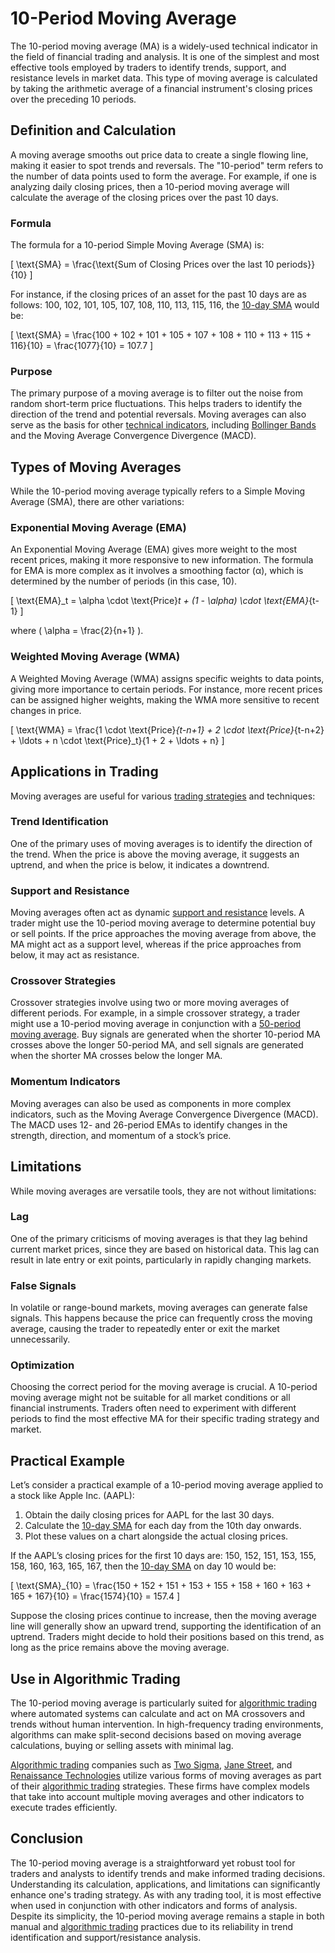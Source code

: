 # 10-Period Moving Average

The 10-period moving average (MA) is a widely-used technical indicator in the field of financial trading and analysis. It is one of the simplest and most effective tools employed by traders to identify trends, support, and resistance levels in market data. This type of moving average is calculated by taking the arithmetic average of a financial instrument's closing prices over the preceding 10 periods. 

## Definition and Calculation

A moving average smooths out price data to create a single flowing line, making it easier to spot trends and reversals. The "10-period" term refers to the number of data points used to form the average. For example, if one is analyzing daily closing prices, then a 10-period moving average will calculate the average of the closing prices over the past 10 days.

### Formula

The formula for a 10-period Simple Moving Average (SMA) is:

\[ \text{SMA} = \frac{\text{Sum of Closing Prices over the last 10 periods}}{10} \]

For instance, if the closing prices of an asset for the past 10 days are as follows: 100, 102, 101, 105, 107, 108, 110, 113, 115, 116, the [10-day SMA](../1/10-day_sma.md) would be:

\[ \text{SMA} = \frac{100 + 102 + 101 + 105 + 107 + 108 + 110 + 113 + 115 + 116}{10} = \frac{1077}{10} = 107.7 \]

### Purpose

The primary purpose of a moving average is to filter out the noise from random short-term price fluctuations. This helps traders to identify the direction of the trend and potential reversals. Moving averages can also serve as the basis for other [technical indicators](../t/technical_indicators.md), including [Bollinger Bands](../b/bollinger_bands.md) and the Moving Average Convergence Divergence (MACD).

## Types of Moving Averages

While the 10-period moving average typically refers to a Simple Moving Average (SMA), there are other variations:

### Exponential Moving Average (EMA)

An Exponential Moving Average (EMA) gives more weight to the most recent prices, making it more responsive to new information. The formula for EMA is more complex as it involves a smoothing factor (α), which is determined by the number of periods (in this case, 10).

\[ \text{EMA}_t = \alpha \cdot \text{Price}_t + (1 - \alpha) \cdot \text{EMA}_{t-1} \]

where \( \alpha = \frac{2}{n+1} \).

### Weighted Moving Average (WMA)

A Weighted Moving Average (WMA) assigns specific weights to data points, giving more importance to certain periods. For instance, more recent prices can be assigned higher weights, making the WMA more sensitive to recent changes in price.

\[ \text{WMA} = \frac{1 \cdot \text{Price}_{t-n+1} + 2 \cdot \text{Price}_{t-n+2} + \ldots + n \cdot \text{Price}_t}{1 + 2 + \ldots + n} \]

## Applications in Trading

Moving averages are useful for various [trading strategies](../t/trading_strategies.md) and techniques:

### Trend Identification

One of the primary uses of moving averages is to identify the direction of the trend. When the price is above the moving average, it suggests an uptrend, and when the price is below, it indicates a downtrend.

### Support and Resistance

Moving averages often act as dynamic [support and resistance](../s/support_and_resistance.md) levels. A trader might use the 10-period moving average to determine potential buy or sell points. If the price approaches the moving average from above, the MA might act as a support level, whereas if the price approaches from below, it may act as resistance.

### Crossover Strategies

Crossover strategies involve using two or more moving averages of different periods. For example, in a simple crossover strategy, a trader might use a 10-period moving average in conjunction with a [50-period moving average](../1/50-period_moving_average.md). Buy signals are generated when the shorter 10-period MA crosses above the longer 50-period MA, and sell signals are generated when the shorter MA crosses below the longer MA.

### Momentum Indicators

Moving averages can also be used as components in more complex indicators, such as the Moving Average Convergence Divergence (MACD). The MACD uses 12- and 26-period EMAs to identify changes in the strength, direction, and momentum of a stock’s price.

## Limitations

While moving averages are versatile tools, they are not without limitations:

### Lag

One of the primary criticisms of moving averages is that they lag behind current market prices, since they are based on historical data. This lag can result in late entry or exit points, particularly in rapidly changing markets.

### False Signals

In volatile or range-bound markets, moving averages can generate false signals. This happens because the price can frequently cross the moving average, causing the trader to repeatedly enter or exit the market unnecessarily.

### Optimization

Choosing the correct period for the moving average is crucial. A 10-period moving average might not be suitable for all market conditions or all financial instruments. Traders often need to experiment with different periods to find the most effective MA for their specific trading strategy and market.

## Practical Example

Let’s consider a practical example of a 10-period moving average applied to a stock like Apple Inc. (AAPL):

1. Obtain the daily closing prices for AAPL for the last 30 days.
2. Calculate the [10-day SMA](../1/10-day_sma.md) for each day from the 10th day onwards.
3. Plot these values on a chart alongside the actual closing prices.

If the AAPL’s closing prices for the first 10 days are: 150, 152, 151, 153, 155, 158, 160, 163, 165, 167, then the [10-day SMA](../1/10-day_sma.md) on day 10 would be:

\[ \text{SMA}_{10} = \frac{150 + 152 + 151 + 153 + 155 + 158 + 160 + 163 + 165 + 167}{10} = \frac{1574}{10} = 157.4 \]

Suppose the closing prices continue to increase, then the moving average line will generally show an upward trend, supporting the identification of an uptrend. Traders might decide to hold their positions based on this trend, as long as the price remains above the moving average.

## Use in Algorithmic Trading

The 10-period moving average is particularly suited for [algorithmic trading](../a/algorithmic_trading.md) where automated systems can calculate and act on MA crossovers and trends without human intervention. In high-frequency trading environments, algorithms can make split-second decisions based on moving average calculations, buying or selling assets with minimal lag.

[Algorithmic trading](../a/algorithmic_trading.md) companies such as [Two Sigma](https://www.twosigma.com/), [Jane Street](https://www.janestreet.com/), and [Renaissance Technologies](https://www.rentec.com/) utilize various forms of moving averages as part of their [algorithmic trading](../a/algorithmic_trading.md) strategies. These firms have complex models that take into account multiple moving averages and other indicators to execute trades efficiently.

## Conclusion

The 10-period moving average is a straightforward yet robust tool for traders and analysts to identify trends and make informed trading decisions. Understanding its calculation, applications, and limitations can significantly enhance one's trading strategy. As with any trading tool, it is most effective when used in conjunction with other indicators and forms of analysis. Despite its simplicity, the 10-period moving average remains a staple in both manual and [algorithmic trading](../a/algorithmic_trading.md) practices due to its reliability in trend identification and support/resistance analysis.